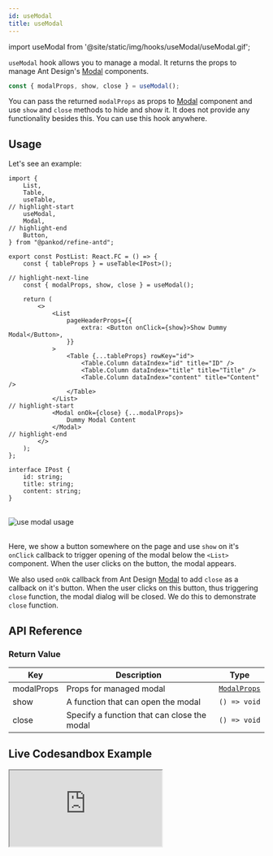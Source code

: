 ```yaml
---
id: useModal
title: useModal
---
```


import useModal from '@site/static/img/hooks/useModal/useModal.gif';

`useModal` hook allows you to manage a modal. It returns the props to manage Ant Design's [Modal][Modal] components. 

```ts
const { modalProps, show, close } = useModal();
```

You can pass the returned `modalProps` as props to [Modal][Modal] component and use `show` and `close` methods to hide and show it. It does not provide any functionality besides this. You can use this hook anywhere.

## Usage

Let's see an example:

```tsx  title="src/pages/posts/list.tsx"
import {
    List,
    Table,
    useTable,
// highlight-start
    useModal,
    Modal,
// highlight-end
    Button,
} from "@pankod/refine-antd";

export const PostList: React.FC = () => {
    const { tableProps } = useTable<IPost>();

// highlight-next-line
    const { modalProps, show, close } = useModal();

    return (
        <>
            <List
                pageHeaderProps={{
                    extra: <Button onClick={show}>Show Dummy Modal</Button>,
                }}
            >
                <Table {...tableProps} rowKey="id">
                    <Table.Column dataIndex="id" title="ID" />
                    <Table.Column dataIndex="title" title="Title" />
                    <Table.Column dataIndex="content" title="Content" />
                </Table>
            </List>
// highlight-start
            <Modal onOk={close} {...modalProps}>
                Dummy Modal Content
            </Modal>
// highlight-end
        </>
    );
};

interface IPost {
    id: string;
    title: string;
    content: string;
}
```

<br />

<div class="img-container">
    <div class="window">
        <div class="control red"></div>
        <div class="control orange"></div>
        <div class="control green"></div>
    </div>
    <img src={useModal} alt="use modal usage" />
</div>

<br />

Here, we show a button somewhere on the page and use `show` on it's `onClick` callback to trigger opening of the modal below the `<List>` component. When the user clicks on the button, the modal appears.

We also used `onOk` callback from Ant Design [Modal][Modal] to add `close` as a callback on it's button. When the user clicks on this button, thus triggering `close` function, the modal dialog will be closed. We do this to demonstrate `close` function.

## API Reference

### Return Value

| Key        | Description                                 | Type                  |
| ---------- | ------------------------------------------- | --------------------- |
| modalProps | Props for managed modal                     | [`ModalProps`][Modal] |
| show       | A function that can open the modal          | `() => void`          |
| close      | Specify a function that can close the modal | `() => void`          |

## Live Codesandbox Example

<iframe src="https://codesandbox.io/embed/refine-use-modal-example-7ujqu?autoresize=1&fontsize=14&theme=dark&view=preview"
    style={{width: "100%", height:"80vh", border: "0px", borderRadius: "8px", overflow:"hidden"}}
    title="refine-use-modal-example"
    allow="accelerometer; ambient-light-sensor; camera; encrypted-media; geolocation; gyroscope; hid; microphone; midi; payment; usb; vr; xr-spatial-tracking"
    sandbox="allow-forms allow-modals allow-popups allow-presentation allow-same-origin allow-scripts"
></iframe>

[Modal]: https://ant.design/components/modal/#API